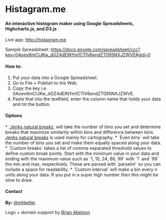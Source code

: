 <h1>Histagram.me</h1>
<h4>An interactive histogram maker using Google Spreadsheets, Highcharts.js, and D3.js</h4>
<p>Live app: <a href="http://www.histagram.me" target="_blank">http://histagram.me</a></p>
<p>Sample Spreadsheet: <a href="https://docs.google.com/spreadsheet/ccc?key=0Aoev8mClJKw_dGZ4dElNYm1CTlV6endZT095NXJZWVE#gid=0" target="_blank">https://docs.google.com/spreadsheet/ccc?key=0Aoev8mClJKw_dGZ4dElNYm1CTlV6endZT095NXJZWVE#gid=0</a></p>
<h4>How to:</h4>
<ol>
	<li>Put your data into a Google Spreadsheet.</li>
	<li>Go to File > Publish to the Web.</li>
	<li>Copy the key i.e. 0Aoev8mClJKw_dGZ4dElNYm1CTlV6endZT095NXJZWVE.</li>
	<li>Paste that into the textfield, enter the column name that holds your data and hit the button.</li>
</ol>
<h4>Options</h3>
  * <a href="http://en.wikipedia.org/wiki/Jenks_natural_breaks_optimization" target="_blank">`Jenks natural breaks`</a> will take the number of bins you set and determine breaks that maximize similarity within bins and difference between bins. <a href="http://en.wikipedia.org/wiki/Jenks_natural_breaks_optimization" target="_blank">Jenks natural breaks</a> is used mainly for cartography.
  * `Even bins` will take the number of bins you set and make them equally spaced along your data.
  * `Custom breaks` takes a list of comma-separated threshold values to define custom break points. Start with the minimum value in your data and ending with the maximum value such as `1, 10, 24, 66, 99` with `1` and `99` the min and max, respectively. These are parsed with `parseInt` so you can include a space for readability.
  * `Custom interval` will make a bin every n units along your data. If you put in a super high number then this might be slow to draw.

<h4>Contact</h4>
<p><strong>By:</strong> <a href="http://www.twitter.com/mhkeller" target="_blank">@mhkeller</a></p>
<p>Logo + domain support by <a href="http://github.com/abelsonlive" target="_blank">Brian Abelson</a></p>
